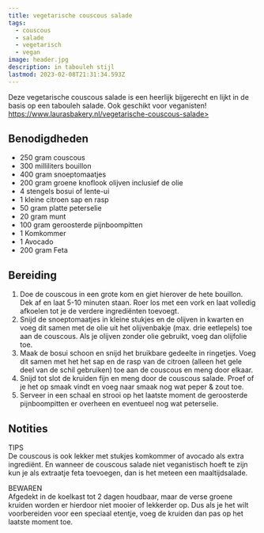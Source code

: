 ```yaml
---
title: vegetarische couscous salade
tags:
  - couscous
  - salade
  - vegetarisch
  - vegan
image: header.jpg
description: in tabouleh stijl
lastmod: 2023-02-08T21:31:34.593Z
---
```

Deze vegetarische couscous salade is een heerlijk bijgerecht en lijkt in de basis op een tabouleh salade. Ook geschikt voor veganisten!   
https://www.laurasbakery.nl/vegetarische-couscous-salade>

## Benodigdheden

-   250 gram  couscous 
-   300 milliliters  bouillon 
-   400 gram  snoeptomaatjes 
-   200 gram  groene knoflook olijven inclusief de olie 
-   4  stengels bosui of lente-ui 
-   1  kleine citroen sap en rasp 
-   50 gram  platte peterselie 
-   20 gram  munt 
-   100 gram  geroosterde pijnboompitten 
-   1  Komkommer  
-   1  Avocado  
-   200 gram  Feta  

## Bereiding

1.  Doe de couscous in een grote kom en giet hierover de hete bouillon. Dek af en laat 5-10 minuten staan. Roer los met een vork en laat volledig afkoelen tot je de verdere ingrediënten toevoegt. 
2.  Snijd de snoeptomaatjes in kleine stukjes en de olijven in kwarten en voeg dit samen met de olie uit het olijvenbakje (max. drie eetlepels) toe aan de couscous. Als je olijven zonder olie gebruikt, voeg dan olijfolie toe. 
3.  Maak de bosui schoon en snijd het bruikbare gedeelte in ringetjes. Voeg dit samen met het het sap en de rasp van de citroen (alleen het gele deel van de schil gebruiken) toe aan de couscous en meng door elkaar. 
4.  Snijd tot slot de kruiden fijn en meng door de couscous salade. Proef of je het op smaak vindt en voeg naar smaak nog wat peper & zout toe. 
5.  Serveer in een schaal en strooi op het laatste moment de geroosterde pijnboompitten er overheen en eventueel nog wat peterselie. 

## Notities

TIPS  
De couscous is ook lekker met stukjes komkommer of avocado als extra ingrediënt. En wanneer de couscous salade niet veganistisch hoeft te zijn kun je als extraatje feta toevoegen, dan is het meteen een maaltijdsalade.

BEWAREN  
Afgedekt in de koelkast tot 2 dagen houdbaar, maar de verse groene kruiden worden er hierdoor niet mooier of lekkerder op. Dus als je het wilt voorbereiden voor een speciaal etentje, voeg de kruiden dan pas op het laatste moment toe.
